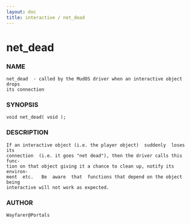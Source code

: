 ```yaml
---
layout: doc
title: interactive / net_dead
---
```

# net_dead

### NAME

    net_dead  - called by the MudOS driver when an interactive object drops
    its connection

### SYNOPSIS

    void net_dead( void );

### DESCRIPTION

    If an interactive object (i.e. the player object)  suddenly  loses  its
    connection  (i.e. it goes "net dead"), then the driver calls this func‐
    tion on that object giving it a chance to clean up, notify its environ‐
    ment  etc.   Be  aware  that  functions that depend on the object being
    interactive will not work as expected.

### AUTHOR

    Wayfarer@Portals

